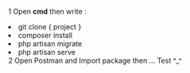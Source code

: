 1 Open <b>cmd</b> then write : 
 <li> git clone { project } </li>
 <li> composer install </li>
 <li> php artisan migrate </li>
 <li> php artisan serve </li>
2 Open Postman and Import package then ... Test ^_^ 
 
